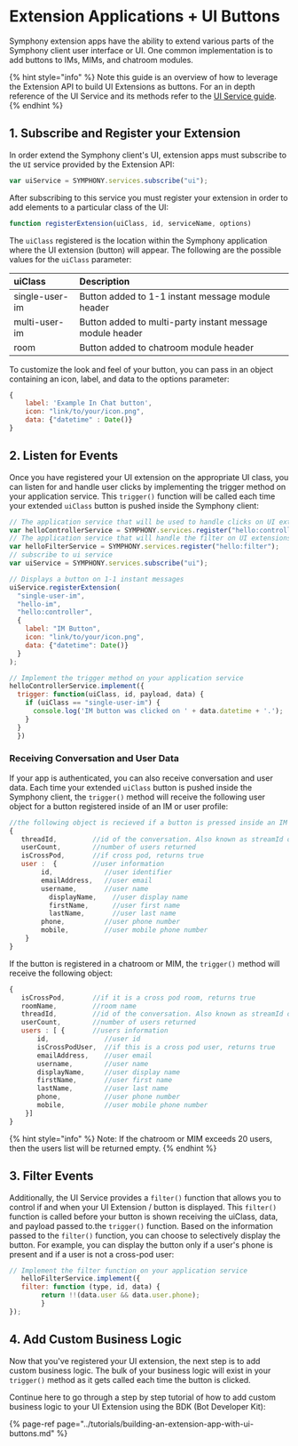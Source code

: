 # Extension Applications + UI Buttons

Symphony extension apps have the ability to extend various parts of the Symphony client user interface or UI. One common implementation is to add buttons to IMs, MIMs, and chatroom modules.

{% hint style="info" %}
Note this guide is an overview of how to leverage the Extension API to build UI Extensions as buttons. For an in depth reference of the UI Service and its methods refer to the [UI Service guide](../overview-of-extension-api/extension-api-services/ui-service/).
{% endhint %}

## 1.  Subscribe and Register your Extension

In order extend the Symphony client's UI, extension apps must subscribe to the `UI` service provided by the Extension API:

```javascript
var uiService = SYMPHONY.services.subscribe("ui");
```

After subscribing to this service you must register your extension in order to add elements to a particular class of the UI:

```javascript
function registerExtension(uiClass, id, serviceName, options)
```

The `uiClass` registered is the location within the Symphony application where the UI extension \(button\) will appear. The following are the possible values for the `uiClass` parameter:

| uiClass | Description |
| :--- | :--- |
| single-user-im | Button added to 1-1 instant message module header |
| multi-user-im | Button added to multi-party instant message module header |
| room | Button added to chatroom module header |

To customize the look and feel of your button, you can pass in an object containing an icon, label, and data to the options parameter:

```javascript
{
    label: 'Example In Chat button',
    icon: "link/to/your/icon.png",
    data: {"datetime" : Date()}
}
```

## 2.  Listen for Events

Once you have registered your UI extension on the appropriate UI class, you can listen for and handle user clicks by implementing the trigger method on your application service. This `trigger()` function will be called each time your extended `uiClass` button is pushed inside the Symphony client:

```javascript
// The application service that will be used to handle clicks on UI extensions
var helloControllerService = SYMPHONY.services.register("hello:controller");
// The application service that will handle the filter on UI extensions
var helloFilterService = SYMPHONY.services.register("hello:filter");
// subscribe to ui service
var uiService = SYMPHONY.services.subscribe("ui");

// Displays a button on 1-1 instant messages
uiService.registerExtension(
  "single-user-im", 
  "hello-im", 
  "hello:controller", 
  {
    label: "IM Button", 
    icon: "link/to/your/icon.png",
    data: {"datetime": Date()}
  }
);

// Implement the trigger method on your application service
helloControllerService.implement({
  trigger: function(uiClass, id, payload, data) {
    if (uiClass == "single-user-im") {
      console.log('IM button was clicked on ' + data.datetime + '.');
    }
  }
  })
```

### Receiving Conversation and User Data

If your app is authenticated, you can also receive conversation and user data. Each time your extended `uiClass` button is pushed inside the Symphony client, the `trigger()` method will receive the following user object for a button registered inside of an IM or user profile:

```javascript
//the following object is recieved if a button is pressed inside an IM or user profile
{
   threadId,         //id of the conversation. Also known as streamId or conversationId
   userCount,        //number of users returned
   isCrossPod,       //if cross pod, returns true
   user :  {         //user information
        id,             //user identifier
        emailAddress,   //user email
        username,       //user name
          displayName,    //user display name
          firstName,      //user first name
          lastName,       //user last name
        phone,          //user phone number
        mobile,         //user mobile phone number
    }
}
```

If the button is registered in a chatroom or MIM, the `trigger()` method will receive the following object:

```javascript
{
   isCrossPod,       //if it is a cross pod room, returns true
   roomName,         //room name
   threadId,         //id of the conversation. Also known as streamId or conversationId
   userCount,        //number of users returned
   users : [ {       //users information
       id,              //user id
       isCrossPodUser,  //if this is a cross pod user, returns true
       emailAddress,    //user email
       username,        //user name
       displayName,     //user display name
       firstName,       //user first name
       lastName,        //user last name
       phone,           //user phone number
       mobile,          //user mobile phone number
    }]
}
```

{% hint style="info" %}
Note: If the chatroom or MIM exceeds 20 users, then the users list will be returned empty.
{% endhint %}

## 3.  Filter Events

Additionally, the UI Service provides a `filter()` function that allows you to control if and when your UI Extension / button is displayed. This `filter()` function is called before your button is shown receiving the uiClass, data, and payload passed to.the `trigger()` function. Based on the information passed to the `filter()` function, you can choose to selectively display the button. For example, you can display the button only if a user's phone is present and if a user is not a cross-pod user:

```javascript
// Implement the filter function on your application service
   helloFilterService.implement({
   filter: function (type, id, data) {
        return !!(data.user && data.user.phone);
        }
});
```

## 4.  Add Custom Business Logic

Now that you've registered your UI extension, the next step is to add custom business logic. The bulk of your business logic will exist in your `trigger()` method as it gets called each time the button is clicked.

Continue here to go through a step by step tutorial of how to add custom business logic to your UI Extension using the BDK \(Bot Developer Kit\):

{% page-ref page="../tutorials/building-an-extension-app-with-ui-buttons.md" %}

